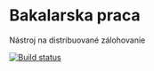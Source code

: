 # Bakalarska praca

Nástroj na distribuované zálohovanie

[![Build status](https://ci.appveyor.com/api/projects/status/github/Fancman/BackupSoftware?svg=TRUE)](https://ci.appveyor.com/project/Fancman/BackupSoftware)
